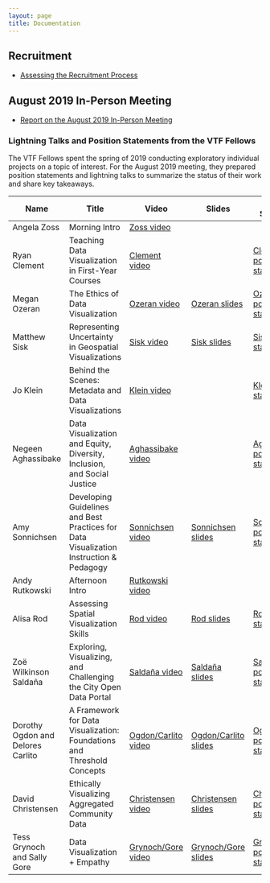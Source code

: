 ```yaml
---
layout: page
title: Documentation
---
```


## Recruitment

* [Assessing the Recruitment Process](../files/assessments/recruitment/)

## August 2019 In-Person Meeting

* [Report on the August 2019 In-Person Meeting](../files/reports/VTF-August-Meeting-Report.pdf)

### Lightning Talks and Position Statements from the VTF Fellows

The VTF Fellows spent the spring of 2019 conducting exploratory individual projects on a topic of interest. For the August 2019 meeting, they prepared position statements and lightning talks to summarize the status of their work and share key takeaways.

Name | Title | Video | Slides | Position Statement
--- | --- | --- | --- | ---
Angela Zoss | Morning Intro | [Zoss video](https://www.dropbox.com/s/m3lc6mw7yvw7ge4/1_IntroZoss-captions.mp4?dl=0) ||
Ryan Clement | Teaching Data Visualization in First-Year Courses|[Clement video](https://www.dropbox.com/s/3ka6dykrz45vzuo/2_RyanClement-captions.mp4?dl=0)||[Clement position statement](../files/position_statements/clement_position_paper.pdf)
Megan Ozeran |The Ethics of Data Visualization|[Ozeran video](https://www.dropbox.com/s/g3hg7zt8ljvd30z/3_MeganOzeran-captions.mp4?dl=0)|[Ozeran slides](../files/august_2019_slides/Ozeran%20lightning%20talk.pptx)|[Ozeran position statement](../files/position_statements/Ozeran%20position%20statement.docx)
Matthew Sisk |Representing Uncertainty in Geospatial Visualizations|[Sisk video](https://www.dropbox.com/s/qj6ty7swtcnfqdt/4_MatthewSisk-captions.mp4?dl=0)|[Sisk slides](../files/august_2019_slides/Sisk_VtF_Lightning%20Talk_2019.pptx)|[Sisk position statement](../files/position_statements/Sisk_%20Position%20Statement.docx)
Jo Klein |Behind the Scenes: Metadata and Data Visualizations|[Klein video](https://www.dropbox.com/s/r7v9p88f9hwu9ma/5_JoKlein-captions.mp4?dl=0)||[Klein position statement](../files/position_statements/Klein%20VTF%20Position%20Statement.pdf)
Negeen Aghassibake |Data Visualization and Equity, Diversity, Inclusion, and Social Justice|[Aghassibake video](https://www.dropbox.com/s/hox7wztd6mlwrfe/6_NegeenAghassibake-captions.mp4?dl=0)||[Aghassibake position statement](../files/position_statements/Aghassibake%20Position%20Statement.docx)
Amy Sonnichsen |Developing Guidelines and Best Practices for Data Visualization Instruction & Pedagogy|[Sonnichsen video](https://www.dropbox.com/s/zrkcj6sq8q95w2n/7_AmySonnichsen-captions.mp4?dl=0)| [Sonnichsen slides](../files/august_2019_slides/Amy-Developing%20Guidelines%20and%20Best%20Practices%20for%20Data%20Visualization.pptx)|[Sonnichsen position statement](../files/position_statements/20190722_AmySonnichsen_PositionStatement.pdf)
Andy Rutkowski | Afternoon Intro | [Rutkowski video](https://www.dropbox.com/s/r2nnzsd3s8ihywo/1afternoonintro-captions.mp4?dl=0)||
Alisa Rod |Assessing Spatial Visualization Skills|[Rod video](https://www.dropbox.com/s/fl08c40gtlzt8zq/2_Rod-captions.mp4?dl=0)|[Rod slides](../files/august_2019_slides/Assessing%20Spatial%20Visualization%20Skills.pptx)|[Rod position statement](../files/position_statements/Rod_Position%20Statement.docx)
Zoë Wilkinson Saldaña |Exploring, Visualizing, and Challenging the City Open Data Portal| [Saldaña video](https://www.dropbox.com/s/vm110goza68k6aj/3_Saldana-captions.mp4?dl=0)|[Saldaña slides](../files/august_2019_slides/zoews_vtf_pres.pptx)|[Saldaña position statement](../files/position_statements/wilkinson_saldaña_position_statement.docx)
Dorothy Ogdon and Delores Carlito |A Framework for Data Visualization: Foundations and Threshold Concepts| [Ogdon/Carlito video](https://www.dropbox.com/s/1mzeniryy9wp7yg/4_OgdonCarlito-captions.mp4?dl=0)|[Ogdon/Carlito slides](../files/august_2019_slides/Carlito%20Ogdon%20Framework%20LibGuide.docx)|[Ogdon/Carlito position statement](../files/position_statements/Carlito%20Ogdon%20Framework%20for%20Data%20Visualization%20Oct%202019.docx)
David Christensen |Ethically Visualizing Aggregated Community Data|[Christensen video](https://www.dropbox.com/s/egx1xudrh63natj/5_Christensen-captions.mp4?dl=0)|[Christensen slides](../files/august_2019_slides/VIZ_FUTURE_19_Christensen.pptx)|[Christensen position statement](../files/position_statements/position%20statement_Christensen.docx)
Tess Grynoch and Sally Gore |Data Visualization + Empathy|[Grynoch/Gore video](https://www.dropbox.com/s/vvuit4g6vvv43cf/6_GrynochGore-captions.mp4?dl=0)|[Grynoch/Gore slides](../files/august_2019_slides/Visualizations%20in%20Graphic%20Medicine.pdf)|[Grynoch/Gore position statement](../files/position_statements/Gore-Grynoch_PositionStatement.pdf)
